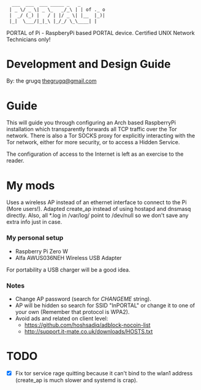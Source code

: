 ```html
  ___  ___  ___ _____ _   _
 | _ \/ _ \| _ \_   _/_\ | | of ._ o  
 |  _/ (_) |   / | |/ _ \| |__  |_)|  
 |_|  \___/|_|_\ |_/_/ \_\____| |
```

PORTAL of Pi - RaspberyPi based PORTAL device. Certified UNIX Network Technicians only!

Development and Design Guide
=============================

By: the grugq <thegrugq@gmail.com>

Guide
=====

This will guide you through configuring an Arch based RaspberryPi installation
which transparently forwards all TCP traffic over the Tor network. There is 
also a Tor SOCKS proxy for explicitly interacting with the Tor network, either
for more security, or to access a Hidden Service.

The configuration of access to the Internet is left as an exercise to the reader.

My mods
=======

Uses a wireless AP instead of an ethernet interface to connect to the Pi (More users!). Adapted create_ap instead of using hostapd and dnsmasq directly. Also, all \*.log in /var/log/ point to /dev/null so we don't save any extra info just in case.

### My personal setup
 * Raspberry Pi Zero W
 * Alfa AWUS036NEH Wireless USB Adapter

For portability a USB charger will be a good idea.

### Notes
 * Change AP password (search for _CHANGEME_ string).
 * AP will be hidden so search for SSID "InPORTAL" or change it to one of your own (Remember that protocol is WPA2).
 * Avoid ads and related on client level:
   * https://github.com/hoshsadiq/adblock-nocoin-list
   * http://support.it-mate.co.uk/downloads/HOSTS.txt

TODO
====
 - [x] Fix tor service rage quitting because it can't bind to the wlan1 address (create_ap is much slower and systemd is crap).
 
